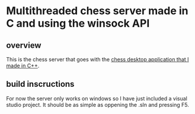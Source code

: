 # Multithreaded chess server made in C and using the winsock API

## overview
This is the chess server that goes with the [chess desktop application that I made in C++](https://github.com/oskarGrr/MultiplayerChess). 


## build inscructions
For now the server only works on windows so I have just included a visual studio project.
It should be as simple as oppening the .sln and pressing F5.
